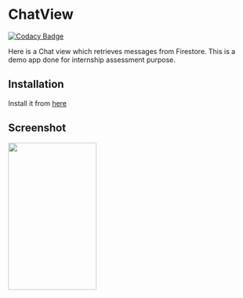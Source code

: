 # ChatView

[![Codacy Badge](https://api.codacy.com/project/badge/Grade/77a146cc9d624aeba43aea05e67aabfa)](https://app.codacy.com/manual/sanjailal/Sanjai-Lal---Magnum-ChatView?utm_source=github.com&utm_medium=referral&utm_content=sanjailal/Sanjai-Lal---Magnum-ChatView&utm_campaign=Badge_Grade_Dashboard)

Here is a Chat view which retrieves messages from Firestore. This is a demo app done for internship assessment purpose.

## Installation

Install it from [here](http://bit.ly/sanjai_lal_magnum) 

## Screenshot
<img align="left" width="180" height="300" src="https://github.com/sanjailal/Sanjai-Lal---Magnum-ChatView/blob/master/Screenshots/Chatview.jpg">


